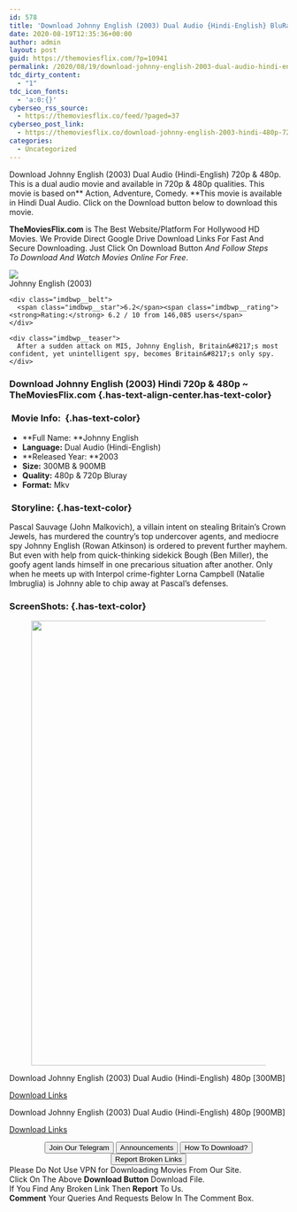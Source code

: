 ```yaml
---
id: 578
title: 'Download Johnny English (2003) Dual Audio {Hindi-English} BluRay 480p [300MB] || 720p [900MB]'
date: 2020-08-19T12:35:36+00:00
author: admin
layout: post
guid: https://themoviesflix.com/?p=10941
permalink: /2020/08/19/download-johnny-english-2003-dual-audio-hindi-english-bluray-480p-300mb-720p-900mb/
tdc_dirty_content:
  - "1"
tdc_icon_fonts:
  - 'a:0:{}'
cyberseo_rss_source:
  - https://themoviesflix.co/feed/?paged=37
cyberseo_post_link:
  - https://themoviesflix.co/download-johnny-english-2003-hindi-480p-720p/
categories:
  - Uncategorized
---
```

Download Johnny English (2003) Dual Audio (Hindi-English)&nbsp;720p&nbsp;&&nbsp;480p. This is&nbsp;a&nbsp;dual audio&nbsp;movie and available in&nbsp;720p&nbsp;&&nbsp;480p&nbsp;qualities. This movie is based on**&nbsp;Action,&nbsp;Adventure,&nbsp;Comedy.&nbsp;**This movie is available in Hindi Dual Audio. Click on the Download button below to download this movie.

**TheMoviesFlix.com**&nbsp;is The Best Website/Platform For Hollywood HD Movies. We Provide Direct Google Drive Download Links For Fast And Secure Downloading. Just Click On Download Button&nbsp;_And Follow Steps To&nbsp;Download And Watch Movies Online For Free_.

<div class="imdbwp imdbwp--movie dark">
  <div class="imdbwp__thumb">
    <a class="imdbwp__link" target="_blank" title="Johnny English" href="https://www.imdb.com/title/tt0274166/" rel="nofollow noopener noreferrer"><img class="imdbwp__img" src="https://m.media-amazon.com/images/M/MV5BNDkxODhlNmItYjhiMC00ZjNmLWE2YmMtOTQ3NmQxM2YzOGFiXkEyXkFqcGdeQXVyNTIzOTk5ODM@._V1_SX300.jpg" /></a>
  </div>
  
  <div class="imdbwp__content">
    <div class="imdbwp__header">
      <span class="imdbwp__title">Johnny English</span> (2003)
    </div>
    
    <div class="imdbwp__belt">
      <span class="imdbwp__star">6.2</span><span class="imdbwp__rating"><strong>Rating:</strong> 6.2 / 10 from 146,085 users</span>
    </div>
    
    <div class="imdbwp__teaser">
      After a sudden attack on MI5, Johnny English, Britain&#8217;s most confident, yet unintelligent spy, becomes Britain&#8217;s only spy.
    </div>
  </div>
</div>

### Download Johnny English (2003) Hindi 720p & 480p ~ TheMoviesFlix.com {.has-text-align-center.has-text-color}

### &nbsp;Movie Info:&nbsp; {.has-text-color}

  * **Full Name:&nbsp;**Johnny English
  * **Language:**&nbsp;Dual Audio (Hindi-English)
  * **Released Year:&nbsp;**2003
  * **Size:**&nbsp;300MB & 900MB
  * **Quality:**&nbsp;480p & 720p Bluray
  * **Format:**&nbsp;Mkv

### &nbsp;Storyline: {.has-text-color}

Pascal Sauvage (John Malkovich), a villain intent on stealing Britain’s Crown Jewels, has murdered the country’s top undercover agents, and mediocre spy Johnny English (Rowan Atkinson) is ordered to prevent further mayhem. But even with help from quick-thinking sidekick Bough (Ben Miller), the goofy agent lands himself in one precarious situation after another. Only when he meets up with Interpol crime-fighter Lorna Campbell (Natalie Imbruglia) is Johnny able to chip away at Pascal’s defenses.

### ScreenShots: {.has-text-color}

<div class="wp-block-image">
  <figure class="aligncenter is-resized"><img loading="lazy" src="https://i0.wp.com/i.imgur.com/GMhtLLr.jpg?resize=791%2C891&ssl=1" alt width="714" height="804" /></figure>
</div>

<p class="has-text-align-center has-text-color has-medium-font-size">
  Download&nbsp;Johnny English (2003) Dual Audio (Hindi-English)&nbsp;480p&nbsp;[300MB]
</p>

<span class="mb-center maxbutton-3-center"><span class="maxbutton-3-container mb-container"><a class="maxbutton-3 maxbutton maxbutton-post-button" target="_blank" rel="nofollow noopener noreferrer" href="https://coinquint.com/a7354/"><span class="mb-text">Download Links</span></a></span></span>

<p class="has-text-align-center has-text-color has-medium-font-size" id="block-06146234-f3b1-43a6-bcc8-73fdba9bba88">
  Download&nbsp;Johnny English (2003) Dual Audio (Hindi-English)&nbsp;480p&nbsp;[900MB]
</p>

<span class="mb-center maxbutton-3-center"><span class="maxbutton-3-container mb-container"><a class="maxbutton-3 maxbutton maxbutton-post-button" target="_blank" rel="nofollow noopener noreferrer" href="https://coinquint.com/a7358/"><span class="mb-text">Download Links</span></a></span></span>

<center>
</center>

<center>
  <a href="https://t.me/themoviesflixcom" target="_blank" data-wpel-link="external" rel="nofollow external noopener noreferrer"><button class="button button5">Join Our Telegram</button></a> <a href="https://themoviesflix.co/download-johnny-english-2003-hindi-480p-720p/#" target="_blank" data-wpel-link="external" rel="nofollow external noopener noreferrer"><button class="button button5">Announcements</button></a> <a href="https://themoviesflix.com/how-to-download/" target="_blank" data-wpel-link="external" rel="nofollow external noopener noreferrer"><button class="button button5">How To Download?</button></a> <a href="https://themoviesflix.co/download-johnny-english-2003-hindi-480p-720p/#" target="_blank" data-wpel-link="external" rel="nofollow external noopener noreferrer"><button class="button button5">Report Broken Links</button></a>
</center>

<div class="alert alert-danger">
  Please Do Not Use VPN for Downloading Movies From Our Site.
</div>

<div class="alert alert-success">
  Click On The Above <strong>Download Button</strong> Download File.
</div>

<div class="alert alert-warning">
  If You Find Any Broken Link Then <strong>Report</strong> To Us.
</div>

<div class="alert alert-info">
  <strong>Comment</strong> Your Queries And Requests Below In The Comment Box.
</div>
